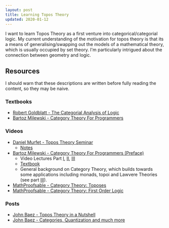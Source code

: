```yaml
---
layout: post
title: Learning Topos Theory
updated: 2020-01-12
---
```


I want to learn Topos Theory as a first venture into categorical/categorial logic. My current understanding of the motivation for topos theory is that its a means of generalising/swapping out the models of a mathematical theory, which is usually occupied by set theory. I'm particularly intrigued about the connection between geometry and logic.


## Resources

I should warn that these descriptions are written before fully reading the content, so they may be naive.

### Textbooks
* [Robert Goldblatt - The Categorial Analysis of Logic](https://projecteuclid.org/euclid.bia/1403013939)
* [Bartoz Milewski - Category Theory For Programmers](https://github.com/hmemcpy/milewski-ctfp-pdf/) 

### Videos
* [Daniel Murfet - Topos Theory Seminar](https://www.youtube.com/playlist?list=PLKnx70LRf21dHwTTJ_ihHalZdeXlsZC1U)
  * [Notes](http://therisingsea.org/post/seminar-ch/)
* [Bartoz Milewski - Category Theory For Programmers (Preface)](https://bartoszmilewski.com/2014/10/28/category-theory-for-programmers-the-preface/)
  * Video Lectures Part [I](https://www.youtube.com/playlist?list=PLbgaMIhjbmEnaH_LTkxLI7FMa2HsnawM_), [II](https://www.youtube.com/playlist?list=PLbgaMIhjbmElia1eCEZNvsVscFef9m0dm), [III](https://www.youtube.com/playlist?list=PLbgaMIhjbmEn64WVX4B08B4h2rOtueWIL)
  * [Textbook](https://github.com/hmemcpy/milewski-ctfp-pdf/)
  * General background on Category Theory, which builds towards some applications including monads, topoi and Lawvere Theories (see part [III](https://www.youtube.com/playlist?list=PLbgaMIhjbmEn64WVX4B08B4h2rOtueWIL)).
* [MathProofsable - Category Theory: Toposes](https://www.youtube.com/playlist?list=PL4FD0wu2mjWM3ZSxXBj4LRNsNKWZYaT7k)
* [MathProofsable - Category Theory: First Order Logic](https://www.youtube.com/playlist?list=PL4FD0wu2mjWPuKxlMJ-VTHZV5VdzX1twI)

### Posts

* [John Baez - Topos Theory in a Nutshell](http://math.ucr.edu/home/baez/topos.html)
* [John Baez - Categories, Quantization and much more](http://math.ucr.edu/home/baez/categories.html)